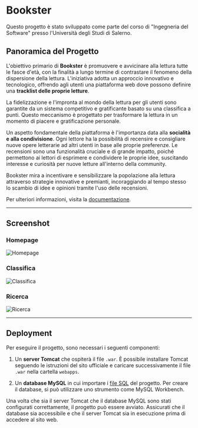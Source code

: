 # **Bookster**

Questo progetto è stato sviluppato come parte del corso di "Ingegneria del Software" presso l'Università degli Studi di Salerno.

## **Panoramica del Progetto**

L'obiettivo primario di **Bookster** è promuovere e avvicinare alla lettura tutte le fasce d'età, con la finalità a lungo termine di contrastare il fenomeno della dispersione della lettura. L'iniziativa adotta un approccio innovativo e tecnologico, offrendo agli utenti una piattaforma web dove possono definire una **tracklist delle proprie letture**.

La fidelizzazione e l'impronta al mondo della lettura per gli utenti sono garantite da un sistema competitivo e gratificante basato su una classifica a punti. Questo meccanismo è progettato per trasformare la lettura in un momento di piacere e gratificazione personale.

Un aspetto fondamentale della piattaforma è l'importanza data alla **socialità e alla condivisione**. Ogni lettore ha la possibilità di recensire e consigliare nuove opere letterarie ad altri utenti in base alle proprie preferenze. Le recensioni sono una funzionalità cruciale e di grande impatto, poiché permettono ai lettori di esprimere e condividere le proprie idee, suscitando interesse e curiosità per nuove letture all'interno della community.

Bookster mira a incentivare e sensibilizzare la popolazione alla lettura attraverso strategie innovative e premianti, incoraggiando al tempo stesso lo scambio di idee e opinioni tramite l'uso delle recensioni.

Per ulteriori informazioni, visita la [documentazione](https://github.com/grauso-t/Bookster_Classe03/tree/master/DOC).

---

## **Screenshot**

### **Homepage**
![Homepage](https://github.com/grauso-t/Bookster_Classe03/blob/master/Screenshot/HomePage.png)

### **Classifica**
![Classifica](https://github.com/grauso-t/Bookster_Classe03/blob/master/Screenshot/Classifica.png)

### **Ricerca**
![Ricerca](https://github.com/grauso-t/Bookster_Classe03/blob/master/Screenshot/Ricerca.png)

---

## **Deployment**

Per eseguire il progetto, sono necessari i seguenti componenti:

1.  Un **server Tomcat** che ospiterà il file `.war`. È possibile installare Tomcat seguendo le istruzioni del sito ufficiale e caricare successivamente il file `.war` nella cartella `webapps`.

2.  Un **database MySQL** in cui importare i [file SQL](https://github.com/grauso-t/Bookster_Classe03/blob/master/src/main/webapp/sql/BooksterDB.sql) del progetto. Per creare il database, si può utilizzare uno strumento come MySQL Workbench.

Una volta che sia il server Tomcat che il database MySQL sono stati configurati correttamente, il progetto può essere avviato. Assicurati che il database sia accessibile e che il server Tomcat sia in esecuzione prima di accedere al sito web.
